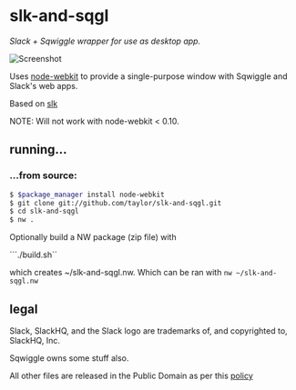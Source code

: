 # slk-and-sqgl

_Slack + Sqwiggle wrapper for use as desktop app._

![Screenshot](http://i.imgur.com/AzZ7y5A.png)

Uses [node-webkit] to provide a single-purpose window
with Sqwiggle and Slack's web apps.

Based on [slk](https://github.com/passcod/slk)

NOTE: Will not work with node-webkit < 0.10.

[node-webkit]: https://github.com/rogerwang/node-webkit
[release]: https://github.com/taylor/slk-and-sqgl/releases

## running…

### …from source:

```bash
$ $package_manager install node-webkit
$ git clone git://github.com/taylor/slk-and-sqgl.git
$ cd slk-and-sqgl
$ nw .
```
Optionally build a NW package (zip file) with

```./build.sh``

which creates ~/slk-and-sqgl.nw.  Which can be ran with `nw ~/slk-and-sqgl.nw`

## legal

Slack, SlackHQ, and the Slack logo are trademarks
of, and copyrighted to, SlackHQ, Inc.

Sqwiggle owns some stuff also.

All other files are released in the Public Domain as per this
[policy](https://passcod.name/PUBLIC.txt)
